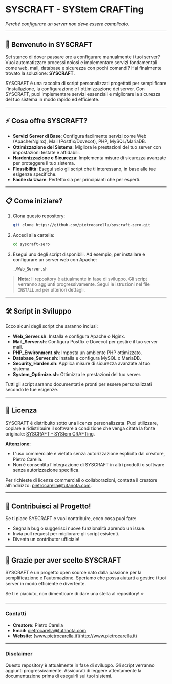 # SYSCRAFT - SYStem CRAFTing

*Perché configurare un server non deve essere complicato.*

---

## 🚀 **Benvenuto in SYSCRAFT**

Sei stanco di dover passare ore a configurare manualmente i tuoi server? Vuoi automatizzare processi noiosi e implementare servizi fondamentali come web, mail, database e sicurezza con pochi comandi? Hai finalmente trovato la soluzione: **SYSCRAFT**.

SYSCRAFT è una raccolta di script personalizzati progettati per semplificare l'installazione, la configurazione e l'ottimizzazione dei server. Con SYSCRAFT, puoi implementare servizi essenziali e migliorare la sicurezza del tuo sistema in modo rapido ed efficiente.

---

## ⚡ **Cosa offre SYSCRAFT?**

- **Servizi Server di Base**: Configura facilmente servizi come Web (Apache/Nginx), Mail (Postfix/Dovecot), PHP, MySQL/MariaDB.
- **Ottimizzazione del Sistema**: Migliora le prestazioni del tuo server con impostazioni testate e affidabili.
- **Hardenizzazione e Sicurezza**: Implementa misure di sicurezza avanzate per proteggere il tuo sistema.
- **Flessibilità**: Esegui solo gli script che ti interessano, in base alle tue esigenze specifiche.
- **Facile da Usare**: Perfetto sia per principianti che per esperti.

---

## 📋 **Come iniziare?**

1. Clona questo repository:
   ```bash
   git clone https://github.com/pietrocarella/syscraft-zero.git
   ```

2. Accedi alla cartella:
   ```bash
   cd syscraft-zero
   ```

3. Esegui uno degli script disponibili. Ad esempio, per installare e configurare un server web con Apache:
   ```bash
   ./Web_Server.sh
   ```

> **Nota:** Il repository è attualmente in fase di sviluppo. Gli script verranno aggiunti progressivamente. Segui le istruzioni nel file `INSTALL.md` per ulteriori dettagli.

---

## 🛠️ **Script in Sviluppo**

Ecco alcuni degli script che saranno inclusi:

- **Web_Server.sh**: Installa e configura Apache o Nginx.
- **Mail_Server.sh**: Configura Postfix e Dovecot per gestire il tuo server mail.
- **PHP_Environment.sh**: Imposta un ambiente PHP ottimizzato.
- **Database_Server.sh**: Installa e configura MySQL o MariaDB.
- **Security_Harden.sh**: Applica misure di sicurezza avanzate al tuo sistema.
- **System_Optimize.sh**: Ottimizza le prestazioni del tuo server.

Tutti gli script saranno documentati e pronti per essere personalizzati secondo le tue esigenze.

---

## 📜 **Licenza**

SYSCRAFT è distribuito sotto una licenza personalizzata. Puoi utilizzare, copiare e ridistribuire il software a condizione che venga citata la fonte originale: [SYSCRAFT - SYStem CRAFTing](https://github.com/pietrocarella/syscraft-zero).

**Attenzione:**  
- L'uso commerciale è vietato senza autorizzazione esplicita dal creatore, Pietro Carella.  
- Non è consentita l'integrazione di SYSCRAFT in altri prodotti o software senza autorizzazione specifica.

Per richieste di licenze commerciali o collaborazioni, contatta il creatore all'indirizzo: [pietrocarella@tutanota.com](mailto:pietrocarella@tutanota.com).

---

## 🌟 **Contribuisci al Progetto!**

Se ti piace SYSCRAFT e vuoi contribuire, ecco cosa puoi fare:

- Segnala bug o suggerisci nuove funzionalità aprendo un issue.
- Invia pull request per migliorare gli script esistenti.
- Diventa un contributor ufficiale!

---

## 🙏 **Grazie per aver scelto SYSCRAFT**

SYSCRAFT è un progetto open source nato dalla passione per la semplificazione e l'automazione. Speriamo che possa aiutarti a gestire i tuoi server in modo efficiente e divertente.

Se ti è piaciuto, non dimenticare di dare una stella al repository! ⭐

---

### Contatti

- **Creatore:** Pietro Carella  
- **Email:** [pietrocarella@tutanota.com](mailto:pietrocarella@tutanota.com)  
- **Website:** [www.pietrocarella.it](http://www.pietrocarella.it)  

---

### Disclaimer

Questo repository è attualmente in fase di sviluppo. Gli script verranno aggiunti progressivamente. Assicurati di leggere attentamente la documentazione prima di eseguirli sui tuoi sistemi.
